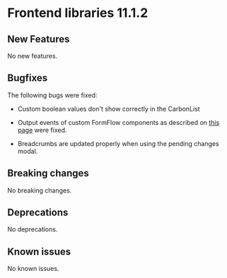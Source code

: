 # Frontend libraries 11.1.2

## New Features

No new features.

## Bugfixes

The following bugs were fixed:

* Custom boolean values don't show correctly in the CarbonList

* Output events of custom FormFlow components as described on [this page](/using-valtimo/form-flow/create-custom-component.md)
  were fixed.

* Breadcrumbs are updated properly when using the pending changes modal.

## Breaking changes

No breaking changes.

## Deprecations

No deprecations.

## Known issues

No known issues.
